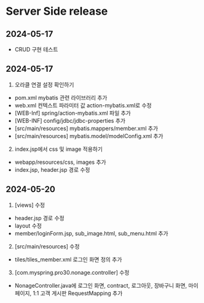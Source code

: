 # Server Side release

## 2024-05-17
- CRUD 구현 테스트

## 2024-05-17
1. 오라클 연결 설정 확인하기
- pom.xml mybatis 관련 라이브러리 추가
- web.xml 컨텍스트 파라미터 값 action-mybatis.xml로 수정
- [WEB-Inf] spring/action-mybatis.xml 파일 추가
- [WEB-INF] config/jdbc/jdbc-properties 추가
- [src/main/resources] mybatis.mappers/member.xml 추가
- [src/main/resources] mybatis.model/modelConfig.xml 추가
2. index.jsp에서 css 및 image 적용하기
- webapp/resources/css, images 추가
- index.jsp, header.jsp 경로 수정

## 2024-05-20
1. [views] 수정
- header.jsp 경로 수정
- layout 수정
- member/loginForm.jsp, sub_image.html, sub_menu.html 추가
2. [src/main/resources] 수정
- tiles/tiles_member.xml 로그인 화면 정의 추가
3. [com.myspring.pro30.nonage.controller] 수정
- NonageController.java에 로그인 화면, contract, 로그아웃, 장바구니 화면, 마이페이지, 1:1 고객 게시판 RequestMapping 추가